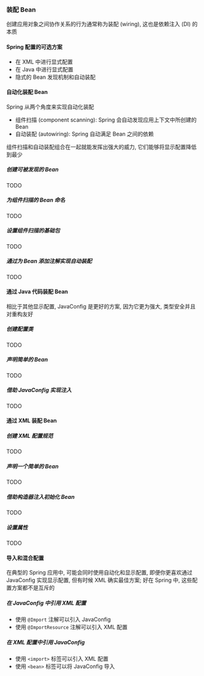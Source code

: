 ### 装配 Bean
创建应用对象之间协作关系的行为通常称为装配 (wiring), 这也是依赖注入 (DI) 的本质

#### Spring 配置的可选方案
- 在 XML 中进行显式配置
- 在 Java 中进行显式配置
- 隐式的 Bean 发现机制和自动装配

#### 自动化装配 Bean
Spring 从两个角度来实现自动化装配
- 组件扫描 (component scanning): Spring 会自动发现应用上下文中所创建的 Bean
- 自动装配 (autowiring): Spring 自动满足 Bean 之间的依赖

组件扫描和自动装配组合在一起就能发挥出强大的威力, 它们能够将显示配置降低到最少

##### 创建可被发现的 Bean
TODO
##### 为组件扫描的 Bean 命名
TODO
##### 设置组件扫描的基础包
TODO
##### 通过为 Bean 添加注解实现自动装配
TODO

#### 通过 Java 代码装配 Bean
相比于其他显示配置, JavaConfig 是更好的方案, 因为它更为强大, 类型安全并且对重构友好
##### 创建配置类
TODO
##### 声明简单的 Bean
TODO
##### 借助 JavaConfig 实现注入
TODO

#### 通过 XML 装配 Bean

##### 创建 XML 配置规范
TODO
##### 声明一个简单的 Bean
TODO
##### 借助构造器注入初始化 Bean
TODO
##### 设置属性
TODO

#### 导入和混合配置
在典型的 Spring 应用中, 可能会同时使用自动化和显示配置, 即便你更喜欢通过 JavaConfig 实现显示配置, 但有时候 XML 确实最佳方案; 好在 Spring 中, 这些配置方案都不是互斥的

##### 在 JavaConfig 中引用 XML 配置
- 使用 `@Import` 注解可以引入 JavaConfig
- 使用 `@ImportResource` 注解可以引入 XML 配置

##### 在 XML 配置中引用 JavaConfig
- 使用 `<import>` 标签可以引入 XML 配置
- 使用 `<bean>` 标签可以将 JavaConfig 导入
